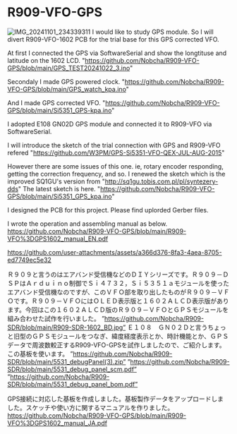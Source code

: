 # R909-VFO-GPS
![IMG_20241101_234339311](https://github.com/user-attachments/assets/71818051-c0b9-42c9-ab12-62a19e0f58e6)
I would like to study GPS module. So I will divert R909-VFO-1602 PCB for the trial base for this GPS corrected VFO.

At first I connected the GPS via SoftwareSerial and show the longtituse and latitude on the 1602 LCD. 
"https://github.com/Nobcha/R909-VFO-GPS/blob/main/GPS_TEST20241022_3.ino"

Secondaly I made GPS powered clock. "https://github.com/Nobcha/R909-VFO-GPS/blob/main/GPS_watch_kpa.ino"

And I made GPS corrected VFO. "https://github.com/Nobcha/R909-VFO-GPS/blob/main/Si5351_GPS-kpa.ino"

I adopted E108 GN02D GPS module and connected it to R909-VFO via SoftwareSerial.

I will introduce the sketch of the trial connection with GPS and R909-VFO refered 
"https://github.com/W3PM/GPS-Si5351-VFO-QEX-JUL-AUG-2015"

However there are some issues of this one. ie, rotary encoder responding, getting the correction frequency, and so.
I renewed the sketch which is the improved SQ1GU's version from "http://sq1gu.tobis.com.pl/pl/syntezery-dds"
The latest sketch is here. "https://github.com/Nobcha/R909-VFO-GPS/blob/main/Si5351_GPS_kpa.ino"

I designed the PCB for this project. Please find uplorded Gerber files.

I wrote the operation and assembling manual as below.
https://github.com/Nobcha/R909-VFO-GPS/blob/main/R909-VFO%3DGPS1602_manual_EN.pdf

https://github.com/user-attachments/assets/a366d376-8fa3-4aea-8705-ed7749ec5e32


Ｒ９０９と言うのはエアバンド受信機などのＤＩＹシリーズです。Ｒ９０９－ＤＳＰはＡｒｄｕｉｎｏ制御でＳｉ４７３２，Ｓｉ５３５１ａモジュールを使ったエアバンド受信機なのですが、このＶＦＯ部を取り出したものがＲ９０９－ＶＦＯです。Ｒ９０９－ＶＦＯにはＯＬＥＤ表示版と１６０２ＡＬＣＤ表示版があります。今回はこの１６０２ＡＬＣＤ版のＲ９０９－ＶＦＯとＧＰＳモジュールを組み合わせた試作を行いました。
”https://github.com/Nobcha/R909-SDR/blob/main/R909-SDR-1602_BD.jpg”
Ｅ１０８　ＧＮ０２Ｄと言うちょっと旧型のＧＰＳモジュールをつなぎ、緯度経度表示とか、時計機能とか、ＧＰＳデータで周波数較正するR909-VFO-GPSを試作しましたので、ご紹介します。
この基板を使います。
”https://github.com/Nobcha/R909-SDR/blob/main/5531_debugPanel(3).zip”
”https://github.com/Nobcha/R909-SDR/blob/main/5531_debug_panel_scm.pdf”
”https://github.com/Nobcha/R909-SDR/blob/main/5531_debug_panel_bom.pdf”

GPS接続に対応した基板を作成しました。基板製作データをアップロードしました。スケッチや使い方に関するマニュアルを作りました。
https://github.com/Nobcha/R909-VFO-GPS/blob/main/R909-VFO%3DGPS1602_manual_JA.pdf
